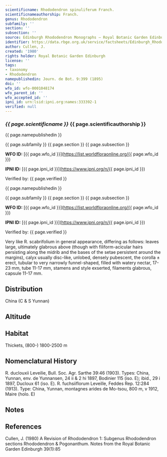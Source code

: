 ```yaml
---
scientificname: Rhododendron spinuliferum Franch.
scientificnameauthorship: Franch.
genus: Rhododendron
subfamily: ''
section: ''
subsection: ''
source: Edinburgh Rhododendron Monographs – Royal Botanic Garden Edinburgh
identifier: https://data.rbge.org.uk/service/factsheets/Edinburgh_Rhododendron_Monographs.xhtml
author: Cullen, J.
created: '1980'
rights holder: Royal Botanic Garden Edinburgh
license: ''
tags:
- taxonomy
- Rhododendron
namepublishedin: Journ. de Bot. 9:399 (1895)
doi: ''
wfo_id: wfo-0001048174
wfo_parent_id: ''
wfo_accepted_id: ''
ipni_id: urn:lsid:ipni.org:names:333392-1
verified: null
---
```

### _{{ page.scientificname }}_ {{ page.scientificauthorship }}
 {{ page.namepublishedin }}

{{ page.subfamily }} {{ page.section }} {{ page.subsection }}

**WFO ID:** [{{ page.wfo_id }}](https://list.worldfloraonline.org/{{ page.wfo_id }})

**IPNI ID:** [{{ page.ipni_id }}](https://www.ipni.org/n/{{ page.ipni_id }})

Verified by: {{ page.verified }}

 {{ page.namepublishedin }}

{{ page.subfamily }} {{ page.section }} {{ page.subsection }}

**WFO ID:** [{{ page.wfo_id }}](https://list.worldfloraonline.org/{{ page.wfo_id }})

**IPNI ID:** [{{ page.ipni_id }}](https://www.ipni.org/n/{{ page.ipni_id }})

Verified by: {{ page.verified }}



Very like R. scabrifolium in general appearance, differing as follows: leaves large, ultimately glabrous above (though with filiform-acicular hairs persisting along the midrib and the bases of the setae persistent around the margins), calyx usually disc-like, unlobed, densely pubescent, the corolla ± erect, tubular to very narrowly funnel-shaped, filled with watery nectar, 17-23 mm, tube 11-17 mm, stamens and style exserted, filaments glabrous, capsule 11-17 mm.

## Distribution
China (C & S Yunnan)

## Altitude


## Habitat
Thickets, (800-) 1800-2500 m

## Nomenclatural History
R. duclouxii Leveilie, Bull. Soc. Agr. Sarthe 39:46 (1903). Types: China, Yunnan, env. de Yunnansen, 24 ii & 2 hi 1897, Bodinier 115 (iso. E); ibid., 29 i 1897, Ducloux 61 (iso. E). R. fuchsiiflorum Leveille, Feddes Rep. 12:284 (1913). Type: China, Yunnan, montagnes arides de Mo-tsou, 800 m, v 1912, Maire (holo. E)
                       
## Notes


## References

Cullen, J. (1980) A Revision of Rhododendron 1: Subgenus Rhododendron sections Rhododendron & Pogonanthum. Notes from the Royal Botanic Garden Edinburgh 39(1):85
